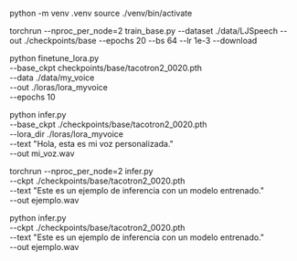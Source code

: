 python -m venv .venv
source ./venv/bin/activate

torchrun --nproc_per_node=2 train_base.py   --dataset ./data/LJSpeech   --out ./checkpoints/base   --epochs 20   --bs 64   --lr 1e-3   --download

python finetune_lora.py \
  --base_ckpt checkpoints/base/tacotron2_0020.pth \
  --data ./data/my_voice \
  --out ./loras/lora_myvoice \
  --epochs 10

python infer.py \
  --base_ckpt ./checkpoints/base/tacotron2_0020.pth \
  --lora_dir ./loras/lora_myvoice \
  --text "Hola, esta es mi voz personalizada." \
  --out mi_voz.wav

torchrun --nproc_per_node=2 infer.py \
  --ckpt ./checkpoints/base/tacotron2_0020.pth \
  --text "Este es un ejemplo de inferencia con un modelo entrenado." \
  --out ejemplo.wav

python infer.py \
  --ckpt ./checkpoints/base/tacotron2_0020.pth \
  --text "Este es un ejemplo de inferencia con un modelo entrenado." \
  --out ejemplo.wav